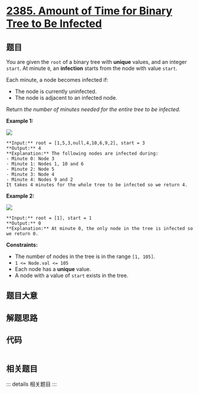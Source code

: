 # [2385. Amount of Time for Binary Tree to Be Infected](https://leetcode.com/problems/amount-of-time-for-binary-tree-to-be-infected)

## 题目

You are given the `root` of a binary tree with **unique** values, and an
integer `start`. At minute `0`, an **infection** starts from the node with
value `start`.

Each minute, a node becomes infected if:

  * The node is currently uninfected.
  * The node is adjacent to an infected node.

Return _the number of minutes needed for the entire tree to be infected._



**Example 1:**

![](https://assets.leetcode.com/uploads/2022/06/25/image-20220625231744-1.png)

    
    
    **Input:** root = [1,5,3,null,4,10,6,9,2], start = 3
    **Output:** 4
    **Explanation:** The following nodes are infected during:
    - Minute 0: Node 3
    - Minute 1: Nodes 1, 10 and 6
    - Minute 2: Node 5
    - Minute 3: Node 4
    - Minute 4: Nodes 9 and 2
    It takes 4 minutes for the whole tree to be infected so we return 4.
    

**Example 2:**

![](https://assets.leetcode.com/uploads/2022/06/25/image-20220625231812-2.png)

    
    
    **Input:** root = [1], start = 1
    **Output:** 0
    **Explanation:** At minute 0, the only node in the tree is infected so we return 0.
    



**Constraints:**

  * The number of nodes in the tree is in the range `[1, 105]`.
  * `1 <= Node.val <= 105`
  * Each node has a **unique** value.
  * A node with a value of `start` exists in the tree.


## 题目大意

## 解题思路

## 代码

```javascript

```

## 相关题目

::: details 相关题目
:::
